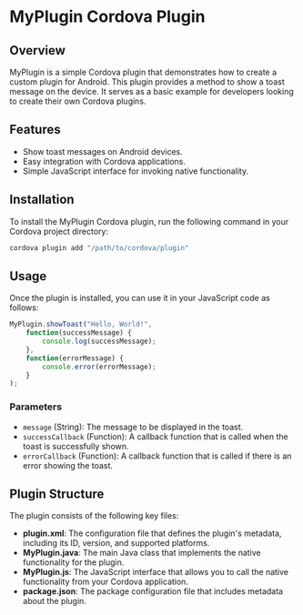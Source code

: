 
# MyPlugin Cordova Plugin

## Overview

MyPlugin is a simple Cordova plugin that demonstrates how to create a custom plugin for Android. This plugin provides a method to show a toast message on the device. It serves as a basic example for developers looking to create their own Cordova plugins.

## Features

- Show toast messages on Android devices.
- Easy integration with Cordova applications.
- Simple JavaScript interface for invoking native functionality.

## Installation

To install the MyPlugin Cordova plugin, run the following command in your Cordova project directory:

```bash
cordova plugin add "/path/to/cordova/plugin"
```

## Usage

Once the plugin is installed, you can use it in your JavaScript code as follows:

```javascript
MyPlugin.showToast("Hello, World!", 
    function(successMessage) {
        console.log(successMessage);
    }, 
    function(errorMessage) {
        console.error(errorMessage);
    }
);
```

### Parameters

- `message` (String): The message to be displayed in the toast.
- `successCallback` (Function): A callback function that is called when the toast is successfully shown.
- `errorCallback` (Function): A callback function that is called if there is an error showing the toast.

## Plugin Structure

The plugin consists of the following key files:

- **plugin.xml**: The configuration file that defines the plugin's metadata, including its ID, version, and supported platforms.
- **MyPlugin.java**: The main Java class that implements the native functionality for the plugin.
- **MyPlugin.js**: The JavaScript interface that allows you to call the native functionality from your Cordova application.
- **package.json**: The package configuration file that includes metadata about the plugin.

